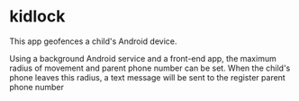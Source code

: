 # kidlock

This app geofences a child's Android device. 

Using a background Android service and a front-end app, the maximum radius of movement and parent phone number can be set. When the child's phone leaves this radius, a text message will be sent to the register parent phone number 
